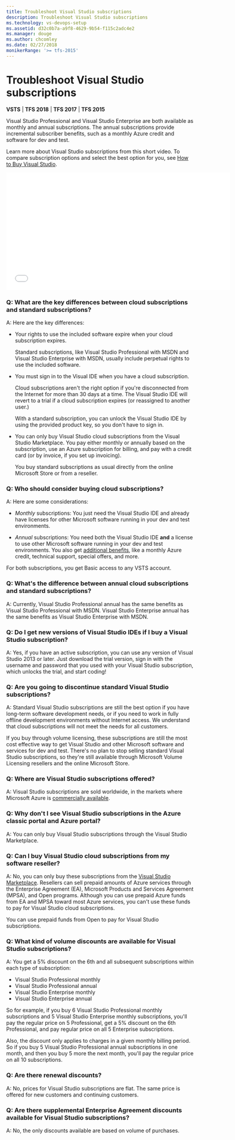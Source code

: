 ```yaml
---
title: Troubleshoot Visual Studio subscriptions 
description: Troubleshoot Visual Studio subscriptions
ms.technology: vs-devops-setup
ms.assetid: d32c0b7a-a9f8-4629-9b54-f115c2adc4e2
ms.manager: douge
ms.author: chcomley
ms.date: 02/27/2018
monikerRange: '>= tfs-2015'
---
```



# Troubleshoot Visual Studio subscriptions

**VSTS** | **TFS 2018** | **TFS 2017** | **TFS 2015**

Visual Studio Professional and Visual Studio Enterprise
are both available as monthly and annual subscriptions.
The annual subscriptions provide incremental subscriber benefits,
such as a monthly Azure credit and software for dev and test.

Learn more about Visual Studio subscriptions from this short video. To compare subscription options and select the best option for you, see [How to Buy Visual Studio](https://www.visualstudio.com/products/how-to-buy-vs).

<iframe src="//channel9.msdn.com/Events/Visual-Studio/Connect-event-2015/How-to-buy-Visual-Studio-cloud-subscriptions/player" width="600" height="315" allowFullScreen="true" frameBorder="0"></iframe>

### Q: What are the key differences between cloud subscriptions and standard subscriptions?

A: Here are the key differences:

* Your rights to use the included software expire when your cloud subscription expires.

  Standard subscriptions, like Visual Studio Professional with MSDN and Visual Studio Enterprise with MSDN, usually include perpetual rights to use the included software.

* You must sign in to the Visual IDE when you have a cloud subscription.

  Cloud subscriptions aren't the right option if you're disconnected from the Internet for more than 30 days at a time. The Visual Studio IDE will revert to a trial if a cloud subscription expires (or reassigned to another user.)

  With a standard subscription, you can unlock the Visual Studio IDE by using the provided product key, so you don't have to sign in.

* You can only buy Visual Studio cloud subscriptions from the Visual Studio Marketplace. You pay either monthly or annually based on the subscription, use an Azure subscription for billing, and pay with a credit card (or by invoice, if you set up invoicing).

   You buy standard subscriptions as usual directly from the online Microsoft Store or from a reseller.

### Q: Who should consider buying cloud subscriptions?

A:  Here are some considerations:

* *Monthly* subscriptions: You just need the Visual Studio IDE and already have licenses for other Microsoft software running in your dev and test environments.

* *Annual* subscriptions: You need both the Visual Studio IDE **and** a license to use other Microsoft software running in your dev and test environments. You also get [additional benefits](https://www.visualstudio.com/products/subscriber-benefits-vs), like a monthly Azure credit, technical support, special offers, and more.

For both subscriptions, you get Basic access
to any VSTS account.

### Q: What's the difference between annual cloud subscriptions and standard subscriptions?

A:  Currently, Visual Studio Professional annual
has the same benefits as Visual Studio Professional
with MSDN. Visual Studio Enterprise annual has the
same benefits as Visual Studio Enterprise with MSDN.

### Q: Do I get new versions of Visual Studio IDEs if I buy a Visual Studio subscription?

A:  Yes, if you have an active subscription,
you can use any version of Visual Studio 2013 or later.
Just download the trial version,
sign in with the username and password that
you used with your Visual Studio subscription,
which unlocks the trial, and start coding!

### Q: Are you going to discontinue standard Visual Studio subscriptions?

A:  Standard Visual Studio subscriptions are still the best option if you have
long-term software development needs, or if you need to work
in fully offline development environments without Internet access.
We understand that cloud subscriptions will not meet the needs for all customers.

If you buy through volume licensing, these subscriptions are still
the most cost effective way to get Visual Studio and other
Microsoft software and services for dev and test. 
There's no plan to stop selling standard Visual Studio subscriptions,
so they're still available through Microsoft Volume Licensing
resellers and the online Microsoft Store.

### Q: Where are Visual Studio subscriptions offered?

A:  Visual Studio subscriptions are sold worldwide,
in the markets where Microsoft Azure is
[commercially available](https://azure.microsoft.com/en-us/pricing/faq/).

### Q: Why don't I see Visual Studio subscriptions in the Azure classic portal and Azure portal?

A:  You can only buy Visual Studio subscriptions
through the Visual Studio Marketplace.

### Q: Can I buy Visual Studio cloud subscriptions from my software reseller?

A:  No, you can only buy these subscriptions from the
[Visual Studio Marketplace](https://marketplace.visualstudio.com).
Resellers can sell prepaid amounts of Azure services
through the Enterprise Agreement (EA), Microsoft Products
and Services Agreement (MPSA), and Open programs.
Although you can use prepaid Azure funds from EA and
MPSA toward most Azure services, you can't
use these funds to pay for Visual Studio cloud subscriptions.

You can use prepaid funds from Open to pay for Visual Studio subscriptions.

### Q: What kind of volume discounts are available for Visual Studio subscriptions?

A:  You get a 5% discount on the 6th and all subsequent
subscriptions within each type of subscription:

* Visual Studio Professional monthly
* Visual Studio Professional annual
* Visual Studio Enterprise monthly
* Visual Studio Enterprise annual

So for example, if you buy 6 Visual Studio Professional
monthly subscriptions and 5 Visual Studio Enterprise
monthly subscriptions, you'll pay the regular price on
5 Professional, get a 5% discount on the 6th Professional,
and pay regular price on all 5 Enterprise subscriptions.

Also, the discount only applies to charges in a given monthly
billing period. So if you buy 5 Visual Studio Professional annual
subscriptions in one month, and then you buy 5 more the next month,
you'll pay the regular price on all 10 subscriptions.

### Q: Are there renewal discounts?

A:  No, prices for Visual Studio subscriptions are flat.
The same price is offered for new customers and continuing customers.

### Q: Are there supplemental Enterprise Agreement discounts available for Visual Studio subscriptions?

A:  No, the only discounts available are based on volume of purchases.
